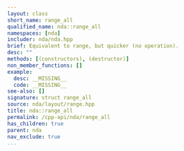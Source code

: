```yaml
---
layout: class
short_name: range_all
qualified_name: nda::range_all
namespaces: [nda]
includer: nda/nda.hpp
brief: Equivalent to range, but quicker (no operation).
desc: ""
methods: [(constructors), (destructor)]
non_member_functions: []
example:
  desc: __MISSING__
  code: __MISSING__
see-also: []
signature: struct range_all
source: nda/layout/range.hpp
title: nda::range_all
permalink: /cpp-api/nda/range_all
has_children: true
parent: nda
nav_exclude: true
...
```


